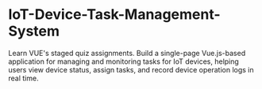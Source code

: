 # IoT-Device-Task-Management-System
 Learn VUE's staged quiz assignments. Build a single-page Vue.js-based application for managing and monitoring tasks for IoT devices, helping users view device status, assign tasks, and record device operation logs in real time.
